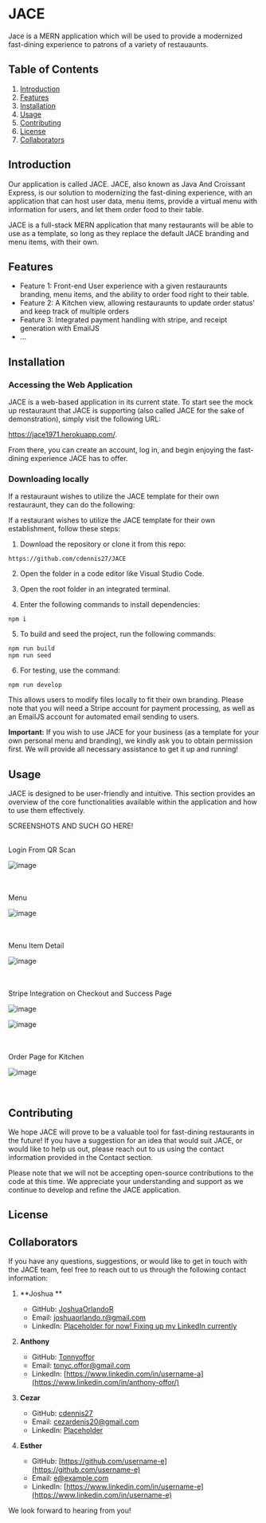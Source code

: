 # JACE

Jace is a MERN application which will be used to provide a modernized fast-dining experience to patrons of a variety of restauaunts. 


## Table of Contents

1. [Introduction](#introduction)
2. [Features](#features)
3. [Installation](#installation)
4. [Usage](#usage)
5. [Contributing](#contributing)
6. [License](#license)
7. [Collaborators](#collaborators)

## Introduction

Our application is called JACE. JACE, also known as Java And Croissant Express, is our solution to modernizing the fast-dining experience, with an application that can host user data, menu items, provide a virtual menu with information for users, and let them order food to their table.

JACE is a full-stack MERN application that many restaurants will be able to use as a template, so long as they replace the default JACE branding and menu items, with their own.

## Features

- Feature 1: Front-end User experience with a given restauraunts branding, menu items, and the ability to order food right to their table. 
- Feature 2: A Kitchen view, allowing restauraunts to update order status' and keep track of multiple orders
- Feature 3: Integrated payment handling with stripe, and receipt generation with EmailJS
- ...

## Installation

### Accessing the Web Application

JACE is a web-based application in its current state. To start see the mock up restauraunt that JACE is supporting (also called JACE for the sake of demonstration), simply visit the following URL: 

https://jace1971.herokuapp.com/.

From there, you can create an account, log in, and begin enjoying the fast-dining experience JACE has to offer.

### Downloading locally 
If a restauraunt wishes to utilize the JACE template for their own restauraunt, they can do the following: 

If a restaurant wishes to utilize the JACE template for their own establishment, follow these steps:

1. Download the repository or clone it from this repo:

```
https://github.com/cdennis27/JACE
```

2. Open the folder in a code editor like Visual Studio Code.

3. Open the root folder in an integrated terminal.

4. Enter the following commands to install dependencies:

```
npm i
```

5. To build and seed the project, run the following commands:

```
npm run build
npm run seed
```

6. For testing, use the command:

```
npm run develop
```

This allows users to modify files locally to fit their own branding. Please note that you will need a Stripe account for payment processing, as well as an EmailJS account for automated email sending to users.

**Important:** If you wish to use JACE for your business (as a template for your own personal menu and branding), we kindly ask you to obtain permission first. We will provide all necessary assistance to get it up and running! 

## Usage

JACE is designed to be user-friendly and intuitive. This section provides an overview of the core functionalities available within the application and how to use them effectively.

SCREENSHOTS AND SUCH GO HERE!

<br>
Login From QR Scan

![image](https://user-images.githubusercontent.com/114437149/229633972-3b2217cc-696c-4592-9862-f06d42d028c8.png)

<br>

<br>
Menu

![image](https://user-images.githubusercontent.com/114437149/229634026-ded752b1-f16d-4000-9f7a-c4e6c2fa82e0.png)

<br>

<br>
Menu Item Detail

![image](https://user-images.githubusercontent.com/114437149/229634069-480b4eb2-eebf-4e45-bb55-40d230f62ade.png)

<br>

<br>
Stripe Integration on Checkout and Success Page

![image](https://user-images.githubusercontent.com/114437149/229634129-4b0b661f-e19a-4ed9-864a-5750914d6096.png)

![image](https://user-images.githubusercontent.com/114437149/229634297-df347c0c-0399-4971-a130-544c86553576.png)


<br>

<br>
Order Page for Kitchen

![image](https://user-images.githubusercontent.com/114437149/229634350-153a2caa-2932-439c-98fe-dd0a7e9bf5e1.png)

<br>

## Contributing

We hope JACE will prove to be a valuable tool for fast-dining restaurants in the future! If you have a suggestion for an idea that would suit JACE, or would like to help us out, please reach out to us using the contact information provided in the Contact section.

Please note that we will not be accepting open-source contributions to the code at this time. We appreciate your understanding and support as we continue to develop and refine the JACE application.

## License



## Collaborators

If you have any questions, suggestions, or would like to get in touch with the JACE team, feel free to reach out to us through the following contact information:

1. **Joshua **
   - GitHub: [JoshuaOrlandoR](https://github.com/JoshuaOrlandoR)
   - Email: joshuaorlando.r@gmail.com
   - LinkedIn: [Placeholder for now! Fixing up my LinkedIn currently ](https://www.linkedin.com/in/username-j)

2. **Anthony**
   - GitHub: [Tonnyoffor](https://github.com/Tonyoffor)
   - Email: tonyc.offor@gmail.com
   - LinkedIn: [https://www.linkedin.com/in/username-a](https://www.linkedin.com/in/anthony-offor/)

3. **Cezar**
   - GitHub: [cdennis27](https://github.com/cdennis27)
   - Email: cezardenis20@gmail.com
   - LinkedIn: [Placeholder](https://www.linkedin.com/in/username-c)

4. **Esther**
   - GitHub: [https://github.com/username-e](https://github.com/username-e)
   - Email: e@example.com
   - LinkedIn: [https://www.linkedin.com/in/username-e](https://www.linkedin.com/in/username-e)

We look forward to hearing from you!
